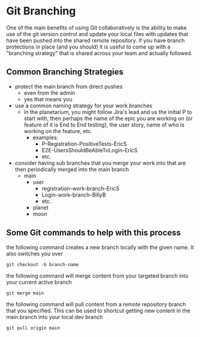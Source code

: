 # Git Branching
One of the main benefits of using Git collaboratively is the ability to make use of the git version control and update your local files with updates that have been pushed into the shared remote repository. If you have branch protections in place (and you should) it is useful to come up with a "branching strategy" that is shared across your team and actually followed. 

## Common Branching Strategies
- protect the main branch from direct pushes
    - even from the admin
    - yes that means you
- use a common naming strategy for your work branches
    - in the planetarium, you might follow Jira's lead and us the initial P to start with, then perhaps the name of the epic you are working on (or feature of it is End to End testing), the user story, name of who is working on the feature, etc.
        - examples:
            - P-Registration-PositiveTests-EricS
            - E2E-UsersShouldBeAbleToLogin-EricS
            - etc.
- consider having sub branches that you merge your work into that are then periodically merged into the main branch
    - main
        - user
            - registration-work-branch-EricS
            - Login-work-branch-BillyB
            - etc.
        - planet
        - moon

## Some Git commands to help with this process
the following command creates a new branch locally with the given name. It also switches you over
```git
git checkout -b branch-name
```
the following command will merge content from your targeted branch into your current active branch
```git
git merge main
```
the following command will pull content from a remote repository branch that you specified. This can be used to shortcut getting new content in the main branch into your local dev branch
```git
git pull origin main
```